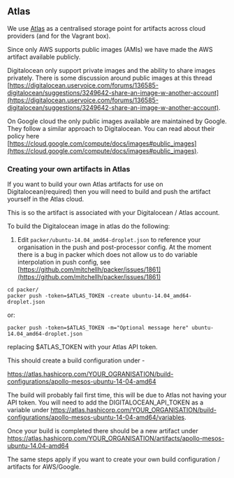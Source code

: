 ## Atlas

We use [Atlas](https://atlas.hashicorp.com) as a centralised storage point for artifacts across cloud providers (and for the Vagrant box).

Since only AWS supports public images (AMIs) we have made the AWS artifact available publicly.

Digitalocean only support private images and the ability to share images privately. There is some discussion around public images at this thread [https://digitalocean.uservoice.com/forums/136585-digitalocean/suggestions/3249642-share-an-image-w-another-account](https://digitalocean.uservoice.com/forums/136585-digitalocean/suggestions/3249642-share-an-image-w-another-account).

On Google cloud the only public images available are maintained by Google. They follow a similar approach to Digitalocean. You can read about their policy here [https://cloud.google.com/compute/docs/images#public_images](https://cloud.google.com/compute/docs/images#public_images).

### Creating your own artifacts in Atlas

If you want to build your own Atlas artifacts for use on Digitalocean(required) then you will need to build and push the artifact yourself in the Atlas cloud.

This is so the artifact is associated with your Digitalocean / Atlas account.

To build the Digitalocean image in atlas do the following:

1. Edit ```packer/ubuntu-14.04_amd64-droplet.json``` to reference your organisation in
the push and post-processor config. At the moment there is a bug in packer which does not allow us to do variable interpolation in push config, see [https://github.com/mitchellh/packer/issues/1861](https://github.com/mitchellh/packer/issues/1861)

```
cd packer/
packer push -token=$ATLAS_TOKEN -create ubuntu-14.04_amd64-droplet.json
```
or:
```
packer push -token=$ATLAS_TOKEN -m="Optional message here" ubuntu-14.04_amd64-droplet.json
```

replacing $ATLAS_TOKEN with your Atlas API token.

This should create a build configuration under -

https://atlas.hashicorp.com/YOUR_OGRANISATION/build-configurations/apollo-mesos-ubuntu-14-04-amd64

The build will probably fail first time, this will be due to Atlas not having your API token. You will need to add the DIGITALOCEAN_API_TOKEN as a variable under https://atlas.hashicorp.com/YOUR_ORGANISATION/build-configurations/apollo-mesos-ubuntu-14-04-amd64/variables.

Once your build is completed there should be a new artifact under https://atlas.hashicorp.com/YOUR_ORGANISATION/artifacts/apollo-mesos-ubuntu-14.04-amd64

The same steps apply if you want to create your own build configuration / artifacts for AWS/Google.
